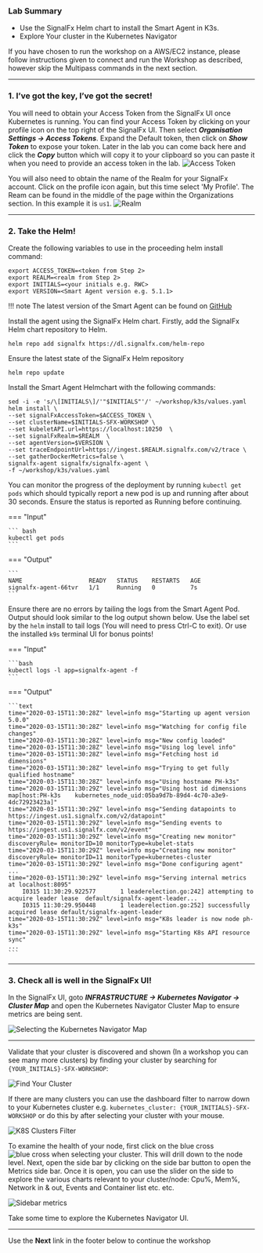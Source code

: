 ### Lab Summary

* Use the SignalFx Helm chart to install the Smart Agent in K3s.
* Explore Your cluster in the Kubernetes Navigator

If you have chosen to run the workshop on a AWS/EC2 instance, please follow instructions given to connect and  run the Workshop as described, however skip the Multipass commands in the next section.

---

### 1. I’ve got the key, I’ve got the secret!

You will need to obtain your Access Token from the SignalFx UI once Kubernetes is running. You can find your Access Token by clicking on your profile icon on the top right of the SignalFx UI. Then select _**Organisation Settings → Access Tokens**_.  Expand the Default token, then click on _**Show Token**_ to expose your token. Later in the lab you can come back here and click the _**Copy**_ button which will copy it to your clipboard  so you can paste it when you need to provide an access token in the lab.
![Access Token](../images/module3/m1-l4-access-token.png)

You will also need to obtain the name of the Realm for your SignalFx account.  Click on the profile icon again, but this time select 'My Profile'.  The Ream can be found in the middle of the page within the Organizations section.  In this example it is `us1`.
![Realm](../images/module3/m1-l4-realm.png)

---

### 2. Take the Helm!

Create the following variables to use in the proceeding helm install command:

```
export ACCESS_TOKEN=<token from Step 2>
export REALM=<realm from Step 2>
export INITIALS=<your initials e.g. RWC>
export VERSION=<Smart Agent version e.g. 5.1.1>
```

!!! note
    The latest version of the Smart Agent can be found on [GitHub](https://github.com/signalfx/signalfx-agent/releases)

Install the agent using the SignalFx Helm chart. Firstly, add the SignalFx Helm chart repository to Helm.

```
helm repo add signalfx https://dl.signalfx.com/helm-repo
```

Ensure the latest state of the SignalFx Helm repository

```
helm repo update
```

Install the Smart Agent Helmchart with the following commands:

```
sed -i -e 's/\[INITIALS\]/'"$INITIALS"'/' ~/workshop/k3s/values.yaml
helm install \
--set signalFxAccessToken=$ACCESS_TOKEN \
--set clusterName=$INITIALS-SFX-WORKSHOP \
--set kubeletAPI.url=https://localhost:10250  \
--set signalFxRealm=$REALM  \
--set agentVersion=$VERSION \
--set traceEndpointUrl=https://ingest.$REALM.signalfx.com/v2/trace \
--set gatherDockerMetrics=false \
signalfx-agent signalfx/signalfx-agent \
-f ~/workshop/k3s/values.yaml
```

You can monitor the progress of the deployment by running `kubectl get pods` which should typically report a new pod is up and running after about 30 seconds. Ensure the status is reported as Running before continuing.

=== "Input"

    ``` bash
    kubectl get pods
    ```

=== "Output"

    ```
    NAME                   READY   STATUS    RESTARTS   AGE
    signalfx-agent-66tvr   1/1     Running   0          7s
    ```

Ensure there are no errors by tailing the logs from the Smart Agent Pod. Output should look similar to the log output shown below. Use the label set by the `helm` install to tail logs (You will need to press Ctrl-C to exit). Or use the installed `k9s` terminal UI for bonus points!

=== "Input"

    ```bash
    kubectl logs -l app=signalfx-agent -f
    ```

=== "Output"

    ```text
    time="2020-03-15T11:30:28Z" level=info msg="Starting up agent version 5.0.0"
    time="2020-03-15T11:30:28Z" level=info msg="Watching for config file changes"
    time="2020-03-15T11:30:28Z" level=info msg="New config loaded"
    time="2020-03-15T11:30:28Z" level=info msg="Using log level info"
    time="2020-03-15T11:30:28Z" level=info msg="Fetching host id dimensions"
    time="2020-03-15T11:30:28Z" level=info msg="Trying to get fully qualified hostname"
    time="2020-03-15T11:30:28Z" level=info msg="Using hostname PH-k3s"
    time="2020-03-15T11:30:29Z" level=info msg="Using host id dimensions map[host:PH-k3s    kubernetes_node_uid:05ba9d7b-89d4-4c70-a3e9-4dc72923423a]"
    time="2020-03-15T11:30:29Z" level=info msg="Sending datapoints to https://ingest.us1.signalfx.com/v2/datapoint"
    time="2020-03-15T11:30:29Z" level=info msg="Sending events to https://ingest.us1.signalfx.com/v2/event"
    time="2020-03-15T11:30:29Z" level=info msg="Creating new monitor" discoveryRule= monitorID=10 monitorType=kubelet-stats
    time="2020-03-15T11:30:29Z" level=info msg="Creating new monitor" discoveryRule= monitorID=11 monitorType=kubernetes-cluster
    time="2020-03-15T11:30:29Z" level=info msg="Done configuring agent"
    ...
    time="2020-03-15T11:30:29Z" level=info msg="Serving internal metrics at localhost:8095"
        I0315 11:30:29.922577       1 leaderelection.go:242] attempting to acquire leader lease  default/signalfx-agent-leader...
        I0315 11:30:29.950448       1 leaderelection.go:252] successfully acquired lease default/signalfx-agent-leader
    time="2020-03-15T11:30:29Z" level=info msg="K8s leader is now node ph-k3s"
    time="2020-03-15T11:30:29Z" level=info msg="Starting K8s API resource sync"
    ...
    ```

---

### 3. Check all is well in the SignalFx UI!

In the SignalFx UI, goto _**INFRASTRUCTURE → Kubernetes Navigator → Cluster Map**_ and open the Kubernetes Navigator Cluster Map to ensure metrics are being sent.

![Selecting the Kubernetes Navigator Map](../images/module3/clustermap-nav.png)

---

Validate that your cluster is discovered and shown (In a workshop you can see many more clusters) by finding your cluster by searching for `{YOUR_INITIALS}-SFX-WORKSHOP`:

![Find Your Cluster](../images/module3/M3-l1-find-cluster.png)

If there are many clusters you can use the dashboard filter to narrow down to your Kubernetes cluster e.g. `kubernetes_cluster: {YOUR_INITIALS}-SFX-WORKSHOP` or do this by  after selecting your cluster with your mouse.

![K8S Clusters Filter](../images/module3/M3-l1-selecting-k3-cluster.png)

To examine the health of your node, first click on the blue cross ![blue cross](../images/module3/M3-l1-blue-cross.png)  when selecting your cluster. This will drill down to the node level.  Next, open the side bar by clicking on the side bar button to open the Metrics side bar. Once it is open, you can use the slider on the side to explore the various charts relevant to your cluster/node: Cpu%, Mem%, Network in & out, Events and Container list etc. etc. 

![Sidebar metrics](../images/module3/M3-l1-explore-metrics.png)

Take some time to explore the Kubernetes Navigator UI.

---

Use the **Next** link in the footer below to continue the workshop


